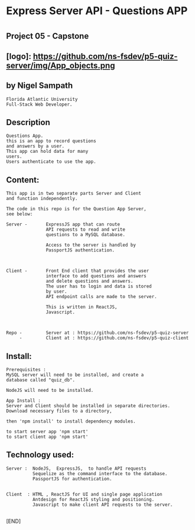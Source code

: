 #  Express Server API - Questions APP
#

##  Project 05 - Capstone


##  [logo]: https://github.com/ns-fsdev/p5-quiz-server/img/App_objects.png

##


##  by  Nigel Sampath
    Florida Atlantic University
    Full-Stack Web Developer.


##  Description
    Questions App.
    this is an app to record questions
    and answers by a user.
    This app can hold data for many
    users.
    Users authenticate to use the app.





##  Content:
    This app is in two separate parts Server and Client
    and function independently.

    The code in this repo is for the Question App Server,
    see below:  

    Server -       ExpressJS app that can route
                   API requests to read and write
                   questions to a MySQL database.

                   Access to the server is handled by
                   PassportJS authentication.



    Client -       Front End client that provides the user
                   interface to add questions and answers
                   and delete questions and answers.
                   The user has to login and data is stored
                   by user.
                   API endpoint calls are made to the server.

                   This is written in ReactJS,
                   Javascript.



    Repo -         Server at : https://github.com/ns-fsdev/p5-quiz-server
         -         Client at : https://github.com/ns-fsdev/p5-quiz-client



##  Install:
    Prerequisites :
    MySQL server will need to be installed, and create a
    database called "quiz_db".

    NodeJS will need to be installed.

    App Install :
    Server and Client should be installed in separate directories.
    Download necessary files to a directory,

    then 'npm install' to install dependency modules.

    to start server app 'npm start'
    to start client app 'npm start'  


##  Technology used:
    Server :  NodeJS,  ExpressJS,  to handle API requests
              Sequelize as the command interface to the database.
              PassportJS for authentication.


    Client  : HTML , ReactJS for UI and single page application
              Antdesign for ReactJS styling and positioning.
              Javascript to make client API requests to the server.





##
##
[END]

